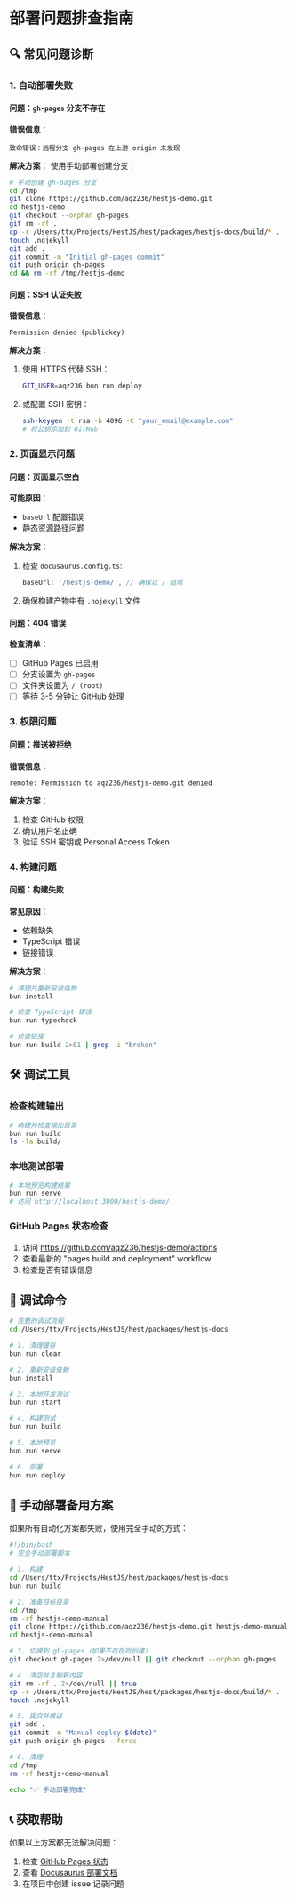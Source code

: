 # 部署问题排查指南

## 🔍 常见问题诊断

### 1. 自动部署失败

#### 问题：`gh-pages` 分支不存在

**错误信息**：
```
致命错误：远程分支 gh-pages 在上游 origin 未发现
```

**解决方案**：
使用手动部署创建分支：

```bash
# 手动创建 gh-pages 分支
cd /tmp
git clone https://github.com/aqz236/hestjs-demo.git
cd hestjs-demo
git checkout --orphan gh-pages
git rm -rf .
cp -r /Users/ttx/Projects/HestJS/hest/packages/hestjs-docs/build/* .
touch .nojekyll
git add .
git commit -m "Initial gh-pages commit"
git push origin gh-pages
cd && rm -rf /tmp/hestjs-demo
```

#### 问题：SSH 认证失败

**错误信息**：
```
Permission denied (publickey)
```

**解决方案**：
1. 使用 HTTPS 代替 SSH：
   ```bash
   GIT_USER=aqz236 bun run deploy
   ```

2. 或配置 SSH 密钥：
   ```bash
   ssh-keygen -t rsa -b 4096 -C "your_email@example.com"
   # 将公钥添加到 GitHub
   ```

### 2. 页面显示问题

#### 问题：页面显示空白

**可能原因**：
- `baseUrl` 配置错误
- 静态资源路径问题

**解决方案**：
1. 检查 `docusaurus.config.ts`:
   ```typescript
   baseUrl: '/hestjs-demo/', // 确保以 / 结尾
   ```

2. 确保构建产物中有 `.nojekyll` 文件

#### 问题：404 错误

**检查清单**：
- [ ] GitHub Pages 已启用
- [ ] 分支设置为 `gh-pages`
- [ ] 文件夹设置为 `/ (root)`
- [ ] 等待 3-5 分钟让 GitHub 处理

### 3. 权限问题

#### 问题：推送被拒绝

**错误信息**：
```
remote: Permission to aqz236/hestjs-demo.git denied
```

**解决方案**：
1. 检查 GitHub 权限
2. 确认用户名正确
3. 验证 SSH 密钥或 Personal Access Token

### 4. 构建问题

#### 问题：构建失败

**常见原因**：
- 依赖缺失
- TypeScript 错误
- 链接错误

**解决方案**：
```bash
# 清理并重新安装依赖
bun install

# 检查 TypeScript 错误
bun run typecheck

# 检查链接
bun run build 2>&1 | grep -i "broken"
```

## 🛠️ 调试工具

### 检查构建输出

```bash
# 构建并检查输出目录
bun run build
ls -la build/
```

### 本地测试部署

```bash
# 本地预览构建结果
bun run serve
# 访问 http://localhost:3000/hestjs-demo/
```

### GitHub Pages 状态检查

1. 访问 https://github.com/aqz236/hestjs-demo/actions
2. 查看最新的 "pages build and deployment" workflow
3. 检查是否有错误信息

## 📝 调试命令

```bash
# 完整的调试流程
cd /Users/ttx/Projects/HestJS/hest/packages/hestjs-docs

# 1. 清理缓存
bun run clear

# 2. 重新安装依赖
bun install

# 3. 本地开发测试
bun run start

# 4. 构建测试
bun run build

# 5. 本地预览
bun run serve

# 6. 部署
bun run deploy
```

## 🔧 手动部署备用方案

如果所有自动化方案都失败，使用完全手动的方式：

```bash
#!/bin/bash
# 完全手动部署脚本

# 1. 构建
cd /Users/ttx/Projects/HestJS/hest/packages/hestjs-docs
bun run build

# 2. 准备目标目录
cd /tmp
rm -rf hestjs-demo-manual
git clone https://github.com/aqz236/hestjs-demo.git hestjs-demo-manual
cd hestjs-demo-manual

# 3. 切换到 gh-pages（如果不存在则创建）
git checkout gh-pages 2>/dev/null || git checkout --orphan gh-pages

# 4. 清空并复制新内容
git rm -rf . 2>/dev/null || true
cp -r /Users/ttx/Projects/HestJS/hest/packages/hestjs-docs/build/* .
touch .nojekyll

# 5. 提交并推送
git add .
git commit -m "Manual deploy $(date)"
git push origin gh-pages --force

# 6. 清理
cd /tmp
rm -rf hestjs-demo-manual

echo "✅ 手动部署完成"
```

## 📞 获取帮助

如果以上方案都无法解决问题：

1. 检查 [GitHub Pages 状态](https://www.githubstatus.com/)
2. 查看 [Docusaurus 部署文档](https://docusaurus.io/docs/deployment)
3. 在项目中创建 issue 记录问题
